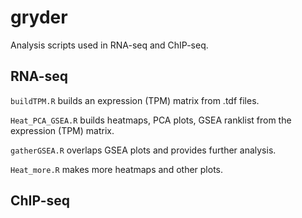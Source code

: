 # gryder

Analysis scripts used in RNA-seq and ChIP-seq.

## RNA-seq
`buildTPM.R` builds an expression (TPM) matrix from .tdf files.

`Heat_PCA_GSEA.R` builds heatmaps, PCA plots, GSEA ranklist from the expression (TPM) matrix.

`gatherGSEA.R` overlaps GSEA plots and provides further analysis.

`Heat_more.R` makes more heatmaps and other plots.

## ChIP-seq
